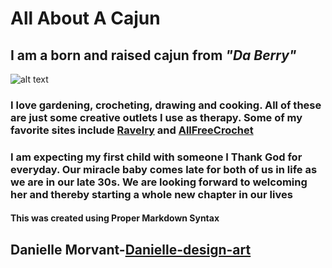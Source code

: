 # All About A Cajun

## I am a born and raised cajun from _"Da Berry"_

![alt text](image.png)

### I love gardening, crocheting, drawing and cooking. All of these are just some creative outlets I use as therapy. Some of my favorite sites include [Ravelry](https://ravelry.com) and [AllFreeCrochet](https://allfreecrochet.com)

### I am expecting my first child with someone I Thank God for everyday. Our miracle baby comes late for both of us in life as we are in our late 30s. We are looking forward to welcoming her and thereby starting a whole new chapter in our lives

#### This was created using Proper Markdown Syntax

## Danielle Morvant-[Danielle-design-art](https://github.com/Danielle-design-art)
